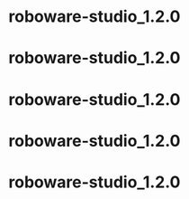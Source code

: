 # roboware-studio_1.2.0
# roboware-studio_1.2.0
# roboware-studio_1.2.0
# roboware-studio_1.2.0
# roboware-studio_1.2.0
